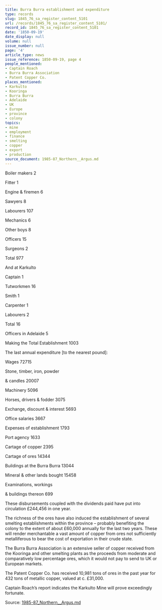 ```yaml
---
title: Burra Burra establishment and expenditure
type: records
slug: 1845_76_sa_register_content_5101
url: /records/1845_76_sa_register_content_5101/
record_id: 1845_76_sa_register_content_5101
date: '1850-09-19'
date_display: null
volume: null
issue_number: null
page: '4'
article_type: news
issue_reference: 1850-09-19, page 4
people_mentioned:
- Captain Roach
- Burra Burra Association
- Patent Copper Co.
places_mentioned:
- Karkulto
- Kooringa
- Burra Burra
- Adelaide
- UK
- Europe
- province
- colony
topics:
- mine
- employment
- finance
- smelting
- copper
- export
- production
source_document: 1985-87_Northern__Argus.md
---
```


Boiler makers	2

Fitter	1

Engine & firemen	6

Sawyers	8

Labourers	107

Mechanics	6

Other boys	8

Officers	15

Surgeons	2

Total	977

And at Karkulto

Captain	1

Tutworkmen	16

Smith	1

Carpenter	1

Labourers	2

Total	16

Officers in Adelaide	5

Making the Total Establishment	1003

The last annual expenditure [to the nearest pound]:

Wages	72715

Stone, timber, iron, powder

& candles	20007

Machinery	5096

Horses, drivers & fodder	3075

Exchange, discount & interest	5693

Office salaries	3667

Expenses of establishment	1793

Port agency	1633

Cartage of copper	2395

Cartage of ores	14344

Buildings at the Burra Burra	13044

Mineral & other lands bought	15458

Examinations, workings

& buildings thereon	699

These disbursements coupled with the dividends paid have put into circulation £244,456 in one year.

The richness of the ores have also induced the establishment of several smelting establishments within  the province – probably benefiting the colony to the extent of about £60,000 annually for the last two years.  These will render merchantable a vast amount of copper from ores not sufficiently metalliferous to bear the cost of exportation in their crude state.

The Burra Burra Association is an extensive seller of copper received from the Kooringa and other smelting plants as the proceeds from moderate and comparatively low percentage ores, which it would not pay to send to UK or European markets.

The Patent Copper Co. has received 10,981 tons of ores in the past year for 432 tons of metallic copper, valued at c. £31,000.

Captain Roach’s report indicates the Karkulto Mine will prove exceedingly fortunate.


Source: [1985-87_Northern__Argus.md](/downloads/markdown/1985-87_Northern__Argus.md)
